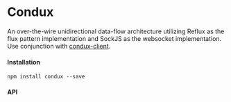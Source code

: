 # Condux

An over-the-wire unidirectional data-flow architecture utilizing Reflux as the flux pattern implementation and SockJS as the websocket implementation. Use conjunction with [condux-client](https:github.com/epferrari/condux-client).

#### Installation

	npm install condux --save


#### API

